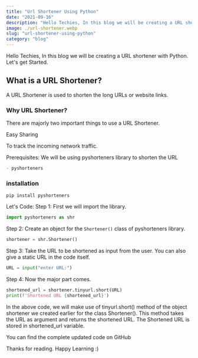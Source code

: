 ```yaml
---
title: "Url Shortener Using Python"
date: "2021-09-16"
description: "Hello Techies, In this blog we will be creating a URL shortener with Python. that help"
image: ./url-shortener.webp
slug: "url-shortener-using-python"
category: "blog"
---
```


Hello Techies, In this blog we will be creating a URL shortener with Python. Let's get Started.

## What is a URL Shortener?

A URL Shortener is used to shorten the long URLs or website links.

### Why URL Shortener?

There are majorly two important things to use a URL Shortener.

Easy Sharing

To track the incoming network traffic.

Prerequisites: We will be using pyshorteners library to shorten the URL

```c
- pyshorteners
```

### installation

```
pip install pyshorteners
```

Let's Code: Step 1: First we will import the library.

```python
import pyshorteners as shr
```

Step 2: Create an object for the `Shortener()` class of pyshorteners library.

```python
shortener = shr.Shortener()
```

Step 3: Take the URL to be shortened as input from the user. You can also give a static URL in the code itself.

```python
URL = input("enter URL:")
```

Step 4: Now the major part comes.

```python
shortened_url = shortener.tinyurl.short(URL)
print(f'Shortened URL {shortened_url}')
```

In the above code, we will make use of tinyurl.short() method of the object shortener we created earlier for the class Shortener(). This method takes the URL as argument and returns the shortened URL. The Shortened URL is stored in shortened_url variable.

You can find the complete updated code on GitHub

Thanks for reading. Happy Learning :)
